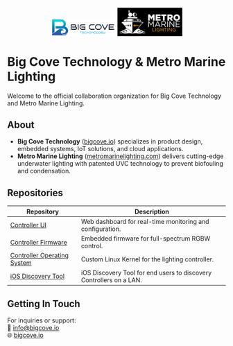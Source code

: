 <p align="center">
  <img src="../images/big-cove-logo.jpg" alt="Big Cove Technology Logo" width="150" />
  <img src="../images/mm-logo-w-background.png" alt="Metro Marine Lighting Logo" width="150" />
</p>

# Big Cove Technology & Metro Marine Lighting

Welcome to the official collaboration organization for Big Cove Technology and Metro Marine Lighting.

## About

- **Big Cove Technology** ([bigcove.io](https://bigcove.io)) specializes in product design, embedded systems, IoT solutions, and cloud applications. 
- **Metro Marine Lighting** ([metromarinelighting.com](https://metromarinelighting.com)) delivers cutting-edge underwater lighting with patented UVC technology to prevent biofouling and condensation. 

## Repositories

| Repository                      | Description                                              |
|---------------------------------|----------------------------------------------------------|
| [Controller UI](https://github.com/big-cove-mm/light_controller_ui)             | Web dashboard for real-time monitoring and configuration. |
| [Controller Firmware](https://github.com/big-cove-mm/light_controller_firmware) | Embedded firmware for full-spectrum RGBW control.        |
| [Controller Operating System](https://github.com/big-cove-mm/light_controller_os) | Custom Linux Kernel for the lighting controller.        |
| [iOS Discovery Tool](https://github.com/big-cove-mm/discovery) | iOS Discovery Tool for end users to discovery Controllers on a LAN.        |

## Getting In Touch

For inquiries or support:  
📧 info@bigcove.io  
🌐 [bigcove.io](https://bigcove.io)
